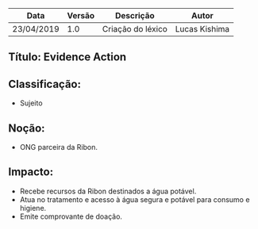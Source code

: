 | Data | Versão | Descrição | Autor |
|---|---|---|---|
| 23/04/2019 | 1.0 | Criação do léxico  | Lucas Kishima |

## Título: Evidence Action

## Classificação:

- Sujeito

## Noção:

- ONG parceira da Ribon.

## Impacto:

- Recebe recursos da Ribon destinados a água potável.
- Atua no tratamento e acesso à água segura e potável para consumo e higiene.
- Emite comprovante de doação.
